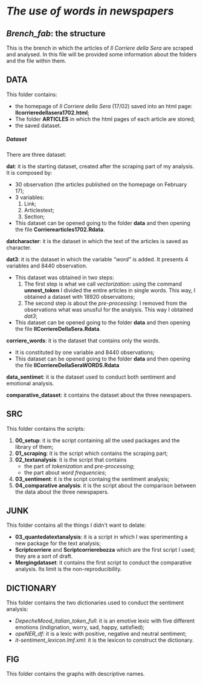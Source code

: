 #                                           *The use of words in newspapers* 

## *Brench_fab*: the structure
This is the brench in which the articles of *Il Corriere della Sera* are scraped and analysed. In this file will be provided some information about the folders and the file within them. 

## DATA
This folder contains:
- the homepage of *Il Corriere della Sera* (17/02) saved into an html page: **Ilcorrieredellasera1702.html**; 
- The folder **ARTICLES** in which the html pages of each article are stored; 
- the saved dataset. 

##### Dataset 
There are three dataset:

**dat**: it is the starting dataset, created after the scraping part of my analysis. It is composed by:
- 30 observation (the articles published on the homepage on February 17);
- 3 variables: 
  1) Link;
  2) Articlestext; 
  3) Section;
- This dataset can be opened going to the folder **data** and then opening the file **Corrierearticles1702.Rdata**. 

**datcharacter**: it is the dataset in which the text of the articles is saved as character. 

**dat3**: it is the dataset in which the variable *"word"* is added. It presents 4 variables and 8440 observation. 
- This dataset was obtained in two steps:
  1) The first step is what we call *vectorization*: using the command **unnest_token** I divided the entire articles in single words. This way, I obtained a dataset with 18920 observations;
  2) The second step is about the *pre-processing*: I removed from the observations what was unusful for the analysis. This way I obtained *dat3*; 
- This dataset can be opened going to the folder **data** and then opening the file **IlCorriereDellaSera.Rdata**.

**corriere_words**: it is the dataset that contains only the words. 
- It is constituted by one variable and 8440 observations;
- This dataset can be opened going to the folder **data** and then opening the file **IlCorriereDellaSeraWORDS.Rdata**

**data_sentimet**: it is the dataset used to conduct both sentiment and emotional analysis. 

**comparative_dataset**: it contains the dataset about the three newspapers. 

## **SRC**
This folder contains the scripts:
1. **00_setup**: it is the script containing all the used packages and the library of them; 
2. **01_scraping**: it is the script which contains the scraping part;
3. **02_textanalysis**: it is the script that contains 
   - the part of *tokenization* and *pre-processing*;
   - the part about *word frequencies*; 
4. **03_sentiment**: it is the script containg the sentiment analysis;
5. **04_comparative analysis**: it is the script about the comparison between the data about the three newspapers. 

## **JUNK**
This folder contains all the things I didn't want to delate:
- **03_quantedatextanalysis**: it is a script in which I was sperimenting a new package for the text analysis; 
- **Scriptcorriere** and **Scriptcorrierebozza** which are the first script I used; they are a sort of draft. 
- **Mergingdataset**: it contains the first script to conduct the comparative analysis. Its limit is the non-reproducibility.

## **DICTIONARY** 
This folder contains the two dictionaries used to conduct the sentiment analysis:
- *DepecheMood_italian_token_full*: it is an emotive lexic with five different emotions (indignation, worry, sad, happy, satisfied);
- *opeNER_df*: it is a lexic with positive, negative and neutral sentiment; 
- *it-sentiment_lexicon.lmf.xml*: it is the lexicon to construct the dictionary. 

## **FIG**
This folder contains the graphs with descriptive names. 



